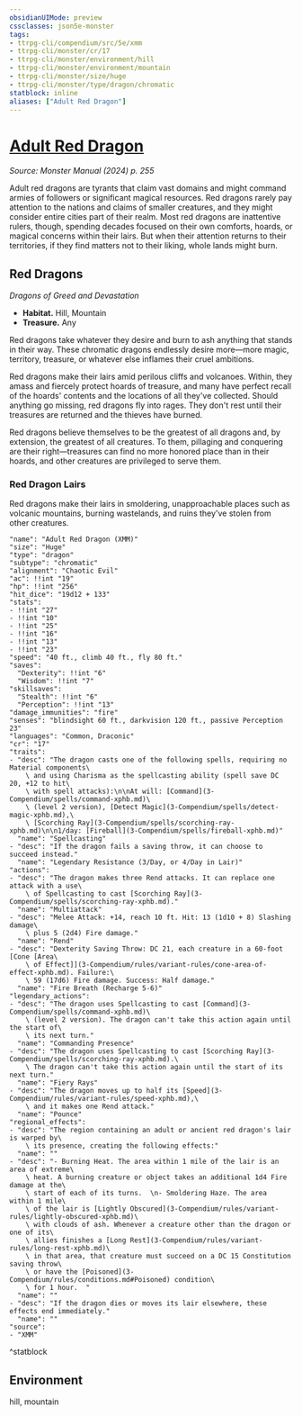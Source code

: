 ```yaml
---
obsidianUIMode: preview
cssclasses: json5e-monster
tags:
- ttrpg-cli/compendium/src/5e/xmm
- ttrpg-cli/monster/cr/17
- ttrpg-cli/monster/environment/hill
- ttrpg-cli/monster/environment/mountain
- ttrpg-cli/monster/size/huge
- ttrpg-cli/monster/type/dragon/chromatic
statblock: inline
aliases: ["Adult Red Dragon"]
---
```

# [Adult Red Dragon](3-Compendium\bestiary\dragon/adult-red-dragon-xmm.md)
*Source: Monster Manual (2024) p. 255*  

Adult red dragons are tyrants that claim vast domains and might command armies of followers or significant magical resources. Red dragons rarely pay attention to the nations and claims of smaller creatures, and they might consider entire cities part of their realm. Most red dragons are inattentive rulers, though, spending decades focused on their own comforts, hoards, or magical concerns within their lairs. But when their attention returns to their territories, if they find matters not to their liking, whole lands might burn.

## Red Dragons

*Dragons of Greed and Devastation*

- **Habitat.** Hill, Mountain  
- **Treasure.** Any  

Red dragons take whatever they desire and burn to ash anything that stands in their way. These chromatic dragons endlessly desire more—more magic, territory, treasure, or whatever else inflames their cruel ambitions.

Red dragons make their lairs amid perilous cliffs and volcanoes. Within, they amass and fiercely protect hoards of treasure, and many have perfect recall of the hoards' contents and the locations of all they've collected. Should anything go missing, red dragons fly into rages. They don't rest until their treasures are returned and the thieves have burned.

Red dragons believe themselves to be the greatest of all dragons and, by extension, the greatest of all creatures. To them, pillaging and conquering are their right—treasures can find no more honored place than in their hoards, and other creatures are privileged to serve them.

### Red Dragon Lairs

Red dragons make their lairs in smoldering, unapproachable places such as volcanic mountains, burning wastelands, and ruins they've stolen from other creatures.

```statblock
"name": "Adult Red Dragon (XMM)"
"size": "Huge"
"type": "dragon"
"subtype": "chromatic"
"alignment": "Chaotic Evil"
"ac": !!int "19"
"hp": !!int "256"
"hit_dice": "19d12 + 133"
"stats":
- !!int "27"
- !!int "10"
- !!int "25"
- !!int "16"
- !!int "13"
- !!int "23"
"speed": "40 ft., climb 40 ft., fly 80 ft."
"saves":
  "Dexterity": !!int "6"
  "Wisdom": !!int "7"
"skillsaves":
  "Stealth": !!int "6"
  "Perception": !!int "13"
"damage_immunities": "fire"
"senses": "blindsight 60 ft., darkvision 120 ft., passive Perception 23"
"languages": "Common, Draconic"
"cr": "17"
"traits":
- "desc": "The dragon casts one of the following spells, requiring no Material components\
    \ and using Charisma as the spellcasting ability (spell save DC 20, +12 to hit\
    \ with spell attacks):\n\nAt will: [Command](3-Compendium/spells/command-xphb.md)\
    \ (level 2 version), [Detect Magic](3-Compendium/spells/detect-magic-xphb.md),\
    \ [Scorching Ray](3-Compendium/spells/scorching-ray-xphb.md)\n\n1/day: [Fireball](3-Compendium/spells/fireball-xphb.md)"
  "name": "Spellcasting"
- "desc": "If the dragon fails a saving throw, it can choose to succeed instead."
  "name": "Legendary Resistance (3/Day, or 4/Day in Lair)"
"actions":
- "desc": "The dragon makes three Rend attacks. It can replace one attack with a use\
    \ of Spellcasting to cast [Scorching Ray](3-Compendium/spells/scorching-ray-xphb.md)."
  "name": "Multiattack"
- "desc": "Melee Attack: +14, reach 10 ft. Hit: 13 (1d10 + 8) Slashing damage\
    \ plus 5 (2d4) Fire damage."
  "name": "Rend"
- "desc": "Dexterity Saving Throw: DC 21, each creature in a 60-foot [Cone [Area\
    \ of Effect]](3-Compendium/rules/variant-rules/cone-area-of-effect-xphb.md). Failure:\
    \ 59 (17d6) Fire damage. Success: Half damage."
  "name": "Fire Breath (Recharge 5-6)"
"legendary_actions":
- "desc": "The dragon uses Spellcasting to cast [Command](3-Compendium/spells/command-xphb.md)\
    \ (level 2 version). The dragon can't take this action again until the start of\
    \ its next turn."
  "name": "Commanding Presence"
- "desc": "The dragon uses Spellcasting to cast [Scorching Ray](3-Compendium/spells/scorching-ray-xphb.md).\
    \ The dragon can't take this action again until the start of its next turn."
  "name": "Fiery Rays"
- "desc": "The dragon moves up to half its [Speed](3-Compendium/rules/variant-rules/speed-xphb.md),\
    \ and it makes one Rend attack."
  "name": "Pounce"
"regional_effects":
- "desc": "The region containing an adult or ancient red dragon's lair is warped by\
    \ its presence, creating the following effects:"
  "name": ""
- "desc": "- Burning Heat. The area within 1 mile of the lair is an area of extreme\
    \ heat. A burning creature or object takes an additional 1d4 Fire damage at the\
    \ start of each of its turns.  \n- Smoldering Haze. The area within 1 mile\
    \ of the lair is [Lightly Obscured](3-Compendium/rules/variant-rules/lightly-obscured-xphb.md)\
    \ with clouds of ash. Whenever a creature other than the dragon or one of its\
    \ allies finishes a [Long Rest](3-Compendium/rules/variant-rules/long-rest-xphb.md)\
    \ in that area, that creature must succeed on a DC 15 Constitution saving throw\
    \ or have the [Poisoned](3-Compendium/rules/conditions.md#Poisoned) condition\
    \ for 1 hour.  "
  "name": ""
- "desc": "If the dragon dies or moves its lair elsewhere, these effects end immediately."
  "name": ""
"source":
- "XMM"
```
^statblock

## Environment

hill, mountain